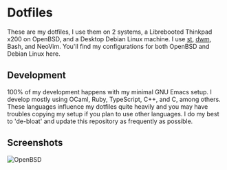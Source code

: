# Dotfiles
These are my dotfiles, I use them on 2 systems, a Librebooted Thinkpad x200 on OpenBSD, and a Desktop Debian Linux machine. I use [st](https://github.com/rawleyfowler/st), [dwm](https://github.com/rawleyfowler/dwm), Bash, and NeoVim. You'll find my configurations for both OpenBSD and Debian Linux here.

## Development
100% of my development happens with my minimal GNU Emacs setup. I develop mostly using OCaml, Ruby, TypeScript, C++, and C, among others. These languages influence my dotfiles quite heavily and you may have troubles copying my setup if you plan to use other languages. I do my best to 'de-bloat' and update this repository as frequently as possible.

## Screenshots
![OpenBSD](https://preview.redd.it/dztjwlx30w791.png?width=960&crop=smart&auto=webp&s=ae86b47602e45d7bf04784a95729b31cc6e4a748)
